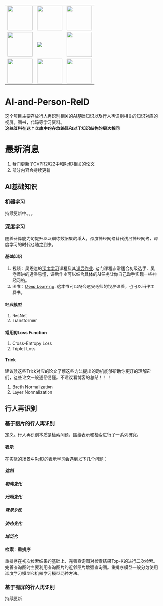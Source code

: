 <table border="0" width="10%">
  <tr>
    <td><img src="https://img1.github.io/tmp/1.jpg" height="80" width="82"></td>
    <td><img src="https://img1.github.io/tmp/2.jpg" height="80" width="82"></td>
    <td><img src="https://img1.github.io/tmp/3.jpg" height="80" width="82"></td>
  </tr>
  <tr>
    <td><img src="https://img1.github.io/tmp/4.jpg" height="80" width="82"></td>
    <td><img src="https://img.shields.io/github/stars/AlphaJia/pytorch-faster-rcnn.svg?style=social"></td>
    <td><img src="https://img1.github.io/tmp/6.jpg" height="82" width="82"></td>
  </tr>
   <tr>
    <td><img src="https://img1.github.io/tmp/7.jpg" height="82" width="82"></td>
    <td><img src="https://img1.github.io/tmp/8.jpg" height="82" width="82"></td>
    <td><img src="https://img1.github.io/tmp/9.jpg" height="82" width="82"></td>
  </tr>
</table>

# AI-and-Person-ReID
这个项目主要存放行人再识别相关的AI基础知识以及行人再识别相关的知识对应的视屏，图书，代码等学习资料。   
**这些资料在这个仓库中的存放路径和以下知识结构的层次相同**
# 最新消息
1. 我们更新了CVPR2022中和ReID相关的论文
2. 部分内容会持续更新
## AI基础知识
### 机器学习
持续更新中。。。
### 深度学习
随着计算能力的提升以及训练数据集的增大，深度神经网络替代浅层神经网络，深度学习的时代也随之到来。
#### 基础知识
1. 视频：吴恩达的[深度学习](https://www.bilibili.com/video/BV1FT4y1E74V/?is_story_h5=false&p=1&share_from=ugc&share_medium=iphone&share_plat=ios&share_session_id=F591A1C5-5F72-4145-969E-5EFBA14B4F83&share_source=WEIXIN&share_tag=s_i&timestamp=1665238192&unique_k=Z9oCPZP)课程及其[课后作业](https://github.com/Kulbear/deep-learning-coursera). 这门课程非常适合初级选手，吴老师讲的通俗易懂，课后作业可以结合具体的AI任务让你自己动手实现一些神经网络。
2. 图书：[Deep Learning](https://github.com/janishar/mit-deep-learning-book-pdf). 这本书可以配合这吴老师的视屏课看，也可以当作工具书。
#### 经典模型
1. ResNet
2. Transformer
#### 常用的Loss Function
1. Cross-Entropy Loss
2. Triplet Loss
#### Trick
建议读这些Trick对应的论文了解这些方法提出的动机能够帮助你更好的理解它们，这些论文一般通俗易懂。不建议看博客的总结！！！
1. Bacth Normalization
2. Layer Normalization
## 行人再识别
### 基于图片的行人再识别
定义。行人再识别本质是检索问题，围绕表示和检索进行了一系列研究。
#### 表示
在实际的场景中ReID的表示学习会遇到以下几个问题：
##### 遮挡
##### 朝向变化
##### 光照变化
##### 背景杂乱
##### 姿态变化
##### 域泛化
#### 检索：重排序
重排序在初次检索结果的基础上，完善查询图对检索结果Top-K的进行二次检索。完善查询图时主要利用查询图片的近邻图片增强查询图。重排序模型一般分为使用深度学习模型和机器学习模型两种方法。
### 基于视屏的行人再识别

持续更新

